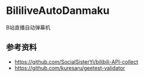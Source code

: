 # BililiveAutoDanmaku
B站直播自动弹幕机

## 参考资料
* https://github.com/SocialSisterYi/bilibili-API-collect
* https://github.com/kuresaru/geetest-validator